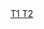 <html lang="en">
<head>
    <meta charset="UTF-8">
    <meta name="viewport" content="width=device-width, initial-scale=1.0">
    <title>Index</title>
</head>
<body>
    <a href="./T1_Html.html"> T1 </a>
    <a href="./T1_index (1).html"> T2 </a>

  
</body>
</html>
      
